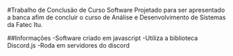 #Trabalho de Conclusão de Curso
Software Projetado para ser apresentado a banca afim de concluir o curso de Análise e Desenvolvimento de Sistemas da Fatec Itu.

##Informações
-Software criado em javascript
-Utiliza a biblioteca Discord.js
-Roda em servidores do discord